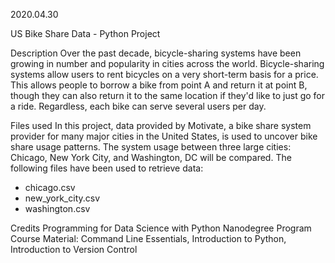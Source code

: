 2020.04.30

US Bike Share Data - Python Project

Description
Over the past decade, bicycle-sharing systems have been growing in number and popularity in cities across the world. Bicycle-sharing systems allow users to rent bicycles on a very short-term basis for a price. This allows people to borrow a bike from point A and return it at point B, though they can also return it to the same location if they'd like to just go for a ride. Regardless, each bike can serve several users per day.

Files used
In this project, data provided by Motivate, a bike share system provider for many major cities in the United States, is used to uncover bike share usage patterns. The system usage between three large cities: Chicago, New York City, and Washington, DC will be compared. The following files have been used to retrieve data:
- chicago.csv
- new_york_city.csv
- washington.csv

Credits
Programming for Data Science with Python Nanodegree Program
Course Material: Command Line Essentials, Introduction to Python, Introduction to Version Control
